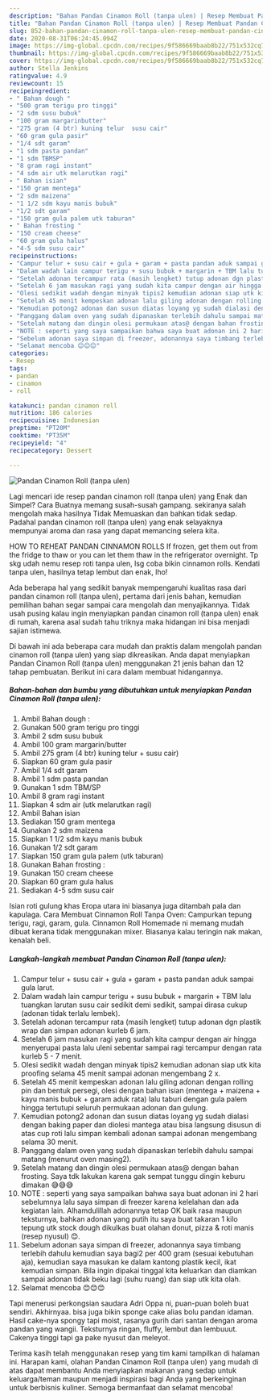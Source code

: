 ```yaml
---
description: "Bahan Pandan Cinamon Roll (tanpa ulen) | Resep Membuat Pandan Cinamon Roll (tanpa ulen) Yang Enak Dan Lezat"
title: "Bahan Pandan Cinamon Roll (tanpa ulen) | Resep Membuat Pandan Cinamon Roll (tanpa ulen) Yang Enak Dan Lezat"
slug: 852-bahan-pandan-cinamon-roll-tanpa-ulen-resep-membuat-pandan-cinamon-roll-tanpa-ulen-yang-enak-dan-lezat
date: 2020-08-31T06:24:45.094Z
image: https://img-global.cpcdn.com/recipes/9f586669baab8b22/751x532cq70/pandan-cinamon-roll-tanpa-ulen-foto-resep-utama.jpg
thumbnail: https://img-global.cpcdn.com/recipes/9f586669baab8b22/751x532cq70/pandan-cinamon-roll-tanpa-ulen-foto-resep-utama.jpg
cover: https://img-global.cpcdn.com/recipes/9f586669baab8b22/751x532cq70/pandan-cinamon-roll-tanpa-ulen-foto-resep-utama.jpg
author: Stella Jenkins
ratingvalue: 4.9
reviewcount: 15
recipeingredient:
- " Bahan dough "
- "500 gram terigu pro tinggi"
- "2 sdm susu bubuk"
- "100 gram margarinbutter"
- "275 gram (4 btr) kuning telur  susu cair"
- "60 gram gula pasir"
- "1/4 sdt garam"
- "1 sdm pasta pandan"
- "1 sdm TBMSP"
- "8 gram ragi instant"
- "4 sdm air utk melarutkan ragi"
- " Bahan isian"
- "150 gram mentega"
- "2 sdm maizena"
- "1 1/2 sdm kayu manis bubuk"
- "1/2 sdt garam"
- "150 gram gula palem utk taburan"
- " Bahan frosting "
- "150 cream cheese"
- "60 gram gula halus"
- "4-5 sdm susu cair"
recipeinstructions:
- "Campur telur + susu cair + gula + garam + pasta pandan aduk sampai gula larut."
- "Dalam wadah lain campur terigu + susu bubuk + margarin + TBM lalu tuangkan larutan susu cair sedikit demi sedikit, sampai dirasa cukup (adonan tidak terlalu lembek)."
- "Setelah adonan tercampur rata (masih lengket) tutup adonan dgn plastik wrap dan simpan adonan kurleb 6 jam."
- "Setelah 6 jam masukan ragi yang sudah kita campur dengan air hingga menyerupai pasta lalu uleni sebentar sampai ragi tercampur dengan rata kurleb 5 - 7 menit."
- "Olesi sedikit wadah dengan minyak tipis2 kemudian adonan siap utk kita proofing selama 45 menit sampai adonan mengembang 2 x."
- "Setelah 45 menit kempeskan adonan lalu giling adonan dengan rolling pin dan bentuk persegi, olesi dengan bahan isian (mentega + maizena + kayu manis bubuk + garam aduk rata) lalu taburi dengan gula palem hingga tertutupi seluruh permukaan adonan dan gulung."
- "Kemudian potong2 adonan dan susun diatas loyang yg sudah dialasi dengan baking paper dan diolesi mantega atau bisa langsung disusun di atas cup roti lalu simpan kembali adonan sampai adonan mengembang selama 30 menit."
- "Panggang dalam oven yang sudah dipanaskan terlebih dahulu sampai matang (menurut oven masing2)."
- "Setelah matang dan dingin olesi permukaan atas@ dengan bahan frosting. Saya tdk lakukan karena gak sempat tunggu dingin keburu dimakan 😅😅😅"
- "NOTE : seperti yang saya sampaikan bahwa saya buat adonan ini 2 hari sebelumnya lalu saya simpan di freezer karena kelelahan dan ada kegiatan lain. Alhamdulillah adonannya tetap OK baik rasa maupun teksturnya, bahkan adonan yang putih itu saya buat takaran 1 kilo tepung utk stock dough dikulkas buat olahan donut, pizza &amp; roti manis (resep nyusul) 😊."
- "Sebelum adonan saya simpan di freezer, adonannya saya timbang terlebih dahulu kemudian saya bagi2 per 400 gram (sesuai kebutuhan aja), kemudian saya masukan ke dalam kantong plastik kecil, ikat kemudian simpan. Bila ingin dipakai tinggal kita keluarkan dan diamkan sampai adonan tidak beku lagi (suhu ruang) dan siap utk kita olah."
- "Selamat mencoba 😊😊😊"
categories:
- Resep
tags:
- pandan
- cinamon
- roll

katakunci: pandan cinamon roll 
nutrition: 186 calories
recipecuisine: Indonesian
preptime: "PT20M"
cooktime: "PT35M"
recipeyield: "4"
recipecategory: Dessert

---
```



![Pandan Cinamon Roll (tanpa ulen)](https://img-global.cpcdn.com/recipes/9f586669baab8b22/751x532cq70/pandan-cinamon-roll-tanpa-ulen-foto-resep-utama.jpg)

Lagi mencari ide resep pandan cinamon roll (tanpa ulen) yang Enak dan Simpel? Cara Buatnya memang susah-susah gampang. sekiranya salah mengolah maka hasilnya Tidak Memuaskan dan bahkan tidak sedap. Padahal pandan cinamon roll (tanpa ulen) yang enak selayaknya mempunyai aroma dan rasa yang dapat memancing selera kita.

HOW TO REHEAT PANDAN CINNAMON ROLLS If frozen, get them out from the fridge to thaw or you can let them thaw in the refrigerator overnight. Tp skg udah nemu resep roti tanpa ulen, lsg coba bikin cinnamon rolls. Kendati tanpa ulen, hasilnya tetap lembut dan enak, lho!

Ada beberapa hal yang sedikit banyak mempengaruhi kualitas rasa dari pandan cinamon roll (tanpa ulen), pertama dari jenis bahan, kemudian pemilihan bahan segar sampai cara mengolah dan menyajikannya. Tidak usah pusing kalau ingin menyiapkan pandan cinamon roll (tanpa ulen) enak di rumah, karena asal sudah tahu triknya maka hidangan ini bisa menjadi sajian istimewa.


Di bawah ini ada beberapa cara mudah dan praktis dalam mengolah pandan cinamon roll (tanpa ulen) yang siap dikreasikan. Anda dapat menyiapkan Pandan Cinamon Roll (tanpa ulen) menggunakan 21 jenis bahan dan 12 tahap pembuatan. Berikut ini cara dalam membuat hidangannya.

<!--inarticleads1-->

##### Bahan-bahan dan bumbu yang dibutuhkan untuk menyiapkan Pandan Cinamon Roll (tanpa ulen):

1. Ambil  Bahan dough :
1. Gunakan 500 gram terigu pro tinggi
1. Ambil 2 sdm susu bubuk
1. Ambil 100 gram margarin/butter
1. Ambil 275 gram (4 btr) kuning telur + susu cair)
1. Siapkan 60 gram gula pasir
1. Ambil 1/4 sdt garam
1. Ambil 1 sdm pasta pandan
1. Gunakan 1 sdm TBM/SP
1. Ambil 8 gram ragi instant
1. Siapkan 4 sdm air (utk melarutkan ragi)
1. Ambil  Bahan isian
1. Sediakan 150 gram mentega
1. Gunakan 2 sdm maizena
1. Siapkan 1 1/2 sdm kayu manis bubuk
1. Gunakan 1/2 sdt garam
1. Siapkan 150 gram gula palem (utk taburan)
1. Gunakan  Bahan frosting :
1. Gunakan 150 cream cheese
1. Siapkan 60 gram gula halus
1. Sediakan 4-5 sdm susu cair


Isian roti gulung khas Eropa utara ini biasanya juga ditambah pala dan kapulaga. Cara Membuat Cinnamon Roll Tanpa Oven: Campurkan tepung terigu, ragi, garam, gula. Cinnamon Roll Homemade ni memang mudah dibuat kerana tidak menggunakan mixer. Biasanya kalau teringin nak makan, kenalah beli. 

<!--inarticleads2-->

##### Langkah-langkah membuat Pandan Cinamon Roll (tanpa ulen):

1. Campur telur + susu cair + gula + garam + pasta pandan aduk sampai gula larut.
1. Dalam wadah lain campur terigu + susu bubuk + margarin + TBM lalu tuangkan larutan susu cair sedikit demi sedikit, sampai dirasa cukup (adonan tidak terlalu lembek).
1. Setelah adonan tercampur rata (masih lengket) tutup adonan dgn plastik wrap dan simpan adonan kurleb 6 jam.
1. Setelah 6 jam masukan ragi yang sudah kita campur dengan air hingga menyerupai pasta lalu uleni sebentar sampai ragi tercampur dengan rata kurleb 5 - 7 menit.
1. Olesi sedikit wadah dengan minyak tipis2 kemudian adonan siap utk kita proofing selama 45 menit sampai adonan mengembang 2 x.
1. Setelah 45 menit kempeskan adonan lalu giling adonan dengan rolling pin dan bentuk persegi, olesi dengan bahan isian (mentega + maizena + kayu manis bubuk + garam aduk rata) lalu taburi dengan gula palem hingga tertutupi seluruh permukaan adonan dan gulung.
1. Kemudian potong2 adonan dan susun diatas loyang yg sudah dialasi dengan baking paper dan diolesi mantega atau bisa langsung disusun di atas cup roti lalu simpan kembali adonan sampai adonan mengembang selama 30 menit.
1. Panggang dalam oven yang sudah dipanaskan terlebih dahulu sampai matang (menurut oven masing2).
1. Setelah matang dan dingin olesi permukaan atas@ dengan bahan frosting. Saya tdk lakukan karena gak sempat tunggu dingin keburu dimakan 😅😅😅
1. NOTE : seperti yang saya sampaikan bahwa saya buat adonan ini 2 hari sebelumnya lalu saya simpan di freezer karena kelelahan dan ada kegiatan lain. Alhamdulillah adonannya tetap OK baik rasa maupun teksturnya, bahkan adonan yang putih itu saya buat takaran 1 kilo tepung utk stock dough dikulkas buat olahan donut, pizza &amp; roti manis (resep nyusul) 😊.
1. Sebelum adonan saya simpan di freezer, adonannya saya timbang terlebih dahulu kemudian saya bagi2 per 400 gram (sesuai kebutuhan aja), kemudian saya masukan ke dalam kantong plastik kecil, ikat kemudian simpan. Bila ingin dipakai tinggal kita keluarkan dan diamkan sampai adonan tidak beku lagi (suhu ruang) dan siap utk kita olah.
1. Selamat mencoba 😊😊😊


Tapi menerusi perkongsian saudara Adri Oppa ni, puan-puan boleh buat sendiri. Akhirnyaa. bisa juga bikin sponge cake alias bolu pandan idaman. Hasil cake-nya spongy tapi moist, rasanya gurih dari santan dengan aroma pandan yang wangii. Teksturnya ringan, fluffy, lembut dan lembuuut. Cakenya tinggi tapi ga pake nyusut dan meleyot. 

Terima kasih telah menggunakan resep yang tim kami tampilkan di halaman ini. Harapan kami, olahan Pandan Cinamon Roll (tanpa ulen) yang mudah di atas dapat membantu Anda menyiapkan makanan yang sedap untuk keluarga/teman maupun menjadi inspirasi bagi Anda yang berkeinginan untuk berbisnis kuliner. Semoga bermanfaat dan selamat mencoba!
